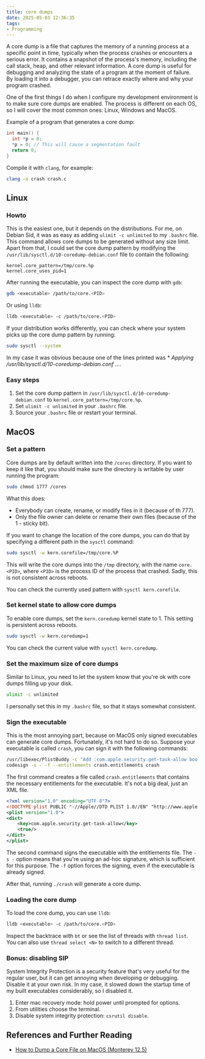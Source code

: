 ```yaml
---
title: core dumps
date: 2025-05-03 12:36:35
tags:
- Programming
---
```


A core dump is a file that captures the memory of a running process at a specific point in time, typically when the
process crashes or encounters a serious error. It contains a snapshot of the process's memory, including the call stack,
heap, and other relevant information. A core dump is useful for debugging and analyzing the state of a program at
the moment of failure. By loading it into a debugger, you can retrace exactly where and why your program crashed.

One of the first things I do when I configure my development environment is to make sure core dumps are enabled. The
process is different on each OS, so I will cover the most common ones: Linux, Windows and MacOS.

Example of a program that generates a core dump:

```c
int main() {
  int *p = 0;
  *p = 0; // This will cause a segmentation fault
  return 0;
}
```

Compile it with `clang`, for example:

```bash
clang -o crash crash.c
```

## Linux

### Howto

This is the easiest one, but it depends on the distributions. For me, on Debian Sid, it was as easy as adding
`ulimit -c unlimited` to my `.bashrc` file. This command allows core dumps to be generated without any size limit.  
Apart from that, I could set the core dump pattern by modifying the `/usr/lib/sysctl.d/10-coredump-debian.conf` file
to contain the following:

```
kernel.core_pattern=/tmp/core.%p
kernel.core_uses_pid=1
```
After running the executable, you can inspect the core dump with `gdb`:

```bash
gdb <executable> /path/to/core.<PID>
```

Or using `lldb`:

```bash
lldb <executable> -c /path/to/core.<PID>
``` 

If your distribution works differently, you can check where your system picks up the core dump pattern by running:

```bash
sudo sysctl --system
```

In my case it was obvious because one of the lines printed was _* Applying /usr/lib/sysctl.d/10-coredump-debian.conf ..._.

### Easy steps

1. Set the core dump pattern in `/usr/lib/sysctl.d/10-coredump-debian.conf` to `kernel.core_pattern=/tmp/core.%p`.
2. Set `ulimit -c unlimited` in your `.bashrc` file.
3. Source your `.bashrc` file or restart your terminal.

## MacOS

### Set a pattern

Core dumps are by default written into the `/cores` directory. If you want to keep it like that, you should make sure the
directory is writable by user running the program:

```bash
sudo chmod 1777 /cores
```

What this does:
- Everybody can create, rename, or modify files in it (because of th 777).
- Only the file owner can delete or rename their own files (because of the 1 - sticky bit).

If you want to change the location of the core dumps, you can do that by specifying a different path in the `sysctl` command:

```bash
sudo sysctl -w kern.corefile=/tmp/core.%P
```

This will write the core dumps into the `/tmp` directory, with the name `core.<PID>`, where `<PID>` is the process ID
of the process that crashed. Sadly, this is not consistent across reboots.

You can check the currently used pattern with `sysctl kern.corefile`.

### Set kernel state to allow core dumps

To enable core dumps, set the `kern.coredump` kernel state to 1. This setting is persistent across reboots.

```bash
sudo sysctl -w kern.coredump=1
```

You can check the current value with `sysctl kern.coredump`.

### Set the maximum size of core dumps

Similar to Linux, you need to let the system know that you're ok with core dumps filling up your disk.

```bash
ulimit -c unlimited
```

I personally set this in my `.bashrc` file, so that it stays somewhat consistent.

### Sign the executable

This is the most annoying part, because on MacOS only signed executables can generate core dumps. Fortunately, it's
not hard to do so. Suppose your executable is called `crash`, you can sign it with the following commands:

```bash
/usr/libexec/PlistBuddy -c "Add :com.apple.security.get-task-allow bool true" crash.entitlements
codesign -s - -f --entitlements crash.entitlements crash
```

The first command creates a file called `crash.entitlements` that contains the necessary entitlements for the executable.
It's not a big deal, just an XML file.

```xml
<?xml version="1.0" encoding="UTF-8"?>
<!DOCTYPE plist PUBLIC "-//Apple//DTD PLIST 1.0//EN" "http://www.apple.com/DTDs/PropertyList-1.0.dtd">
<plist version="1.0">
<dict>
	<key>com.apple.security.get-task-allow</key>
	<true/>
</dict>
</plist>
```

The second command signs the executable with the entitlements file. The `-s -` option means that you're using an ad-hoc
signature, which is sufficient for this purpose. The `-f` option forces the signing, even if the executable is already
signed.

After that, running `./crash` will generate a core dump.

### Loading the core dump

To load the core dump, you can use `lldb`:

```bash
lldb <executable> -c /path/to/core.<PID>
```

Inspect the backtrace with `bt` or see the list of threads with `thread list`. You can also use `thread select <N>`
to switch to a different thread.

### Bonus: disabling SIP

System Integrity Protection is a security feature that's very useful for the regular user, but it can get annoying when
developing or debugging. Disable it at your own risk. In my case, it slowed down the startup time of my built executables
considerably, so I disabled it.

1. Enter mac recovery mode: hold power until prompted for options.
2. From utilities choose the terminal.
3. Disable system integrity protection: `csrutil disable`.

## References and Further Reading

- [How to Dump a Core File on MacOS (Monterey 12.5)](https://nasa.github.io/trick/howto_guides/How-to-dump-core-file-on-MacOS.html)
